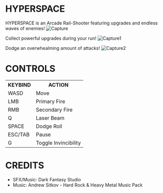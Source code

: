 # HYPERSPACE
HYPERSPACE is an Arcade Rail-Shooter featuring upgrades and endless waves of enemies!
![Capture](https://github.com/Umbrason/C1Spaceship/assets/45980080/80ab1a8e-f283-4e34-9fc6-f03d9abc18da)

Collect powerful upgrades during your run!
![Capture1](https://github.com/Umbrason/C1Spaceship/assets/45980080/38cc0180-b367-42c5-8595-66cca79e3f8a)

Dodge an overwhealming amount of attacks!
![Capture2](https://github.com/Umbrason/C1Spaceship/assets/45980080/584c93fd-563a-4197-978f-809245b8f43b)


# CONTROLS
<table>
  <tr>
    <th>KEYBIND</th> 
    <th>ACTION</th>
  </tr>
  <tr>
    <td>WASD</td> 
    <td>Move</td>
  </tr>
  <tr>
    <td>LMB</td>
    <td>Primary Fire</td>
  </tr>
  <tr>
    <td>RMB</td>
    <td>Secondary Fire</td>
  </tr>
  <tr>
    <td>Q</td>
    <td>Laser Beam</td>
  </tr>
  <tr>
    <td>SPACE</td>
    <td>Dodge Roll</td>
  </tr>
  <tr>
    <td>ESC/TAB</td>
    <td>Pause</td>
  </tr>
  <tr>  
    <td>G</td>
    <td>Toggle Invincibility</td>
  </tr>  
</table>

# CREDITS
- SFX/Music: Dark Fantasy Studio
- Music: Andrew Sitkov - Hard Rock & Heavy Metal Music Pack

